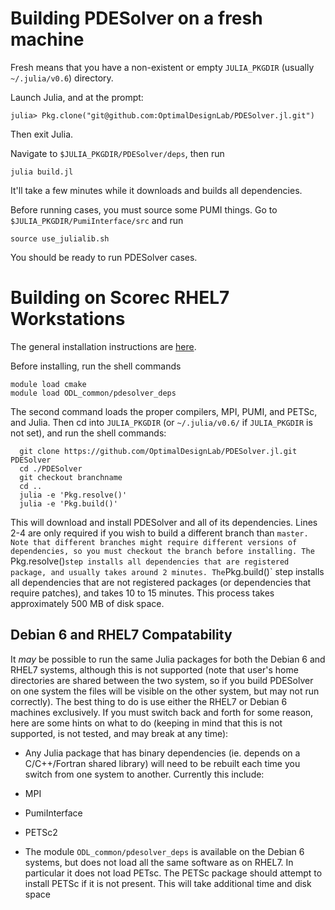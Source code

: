 # Building PDESolver on a fresh machine

Fresh means that you have a non-existent or empty `JULIA_PKGDIR` (usually `~/.julia/v0.6`) directory.

Launch Julia, and at the prompt:
```
julia> Pkg.clone("git@github.com:OptimalDesignLab/PDESolver.jl.git")
```
Then exit Julia.

Navigate to `$JULIA_PKGDIR/PDESolver/deps`, then run
```
julia build.jl
```
It'll take a few minutes while it downloads and builds all dependencies.

Before running cases, you must source some PUMI things. 
Go to `$JULIA_PKGDIR/PumiInterface/src` and run
```
source use_julialib.sh
```

You should be ready to run PDESolver cases.

# Building on Scorec RHEL7 Workstations

The general installation instructions are [here](http://www.optimaldesignlab.com/PDESolver.jl/build.html).

Before installing, run the shell commands

```
module load cmake
module load ODL_common/pdesolver_deps
```

The second command loads the proper compilers, MPI, PUMI, and PETSc, and Julia.
Then cd into `JULIA_PKGDIR` (or `~/.julia/v0.6/` if `JULIA_PKGDIR` is not set), and run the shell commands:

```
  git clone https://github.com/OptimalDesignLab/PDESolver.jl.git PDESolver
  cd ./PDESolver
  git checkout branchname
  cd ..
  julia -e 'Pkg.resolve()'
  julia -e 'Pkg.build()'
```

This will download and install PDESolver and all of its dependencies.
Lines 2-4 are only required if you wish to build a different branch than
`master.  Note that different branches might require different versions
of dependencies, so you must checkout the branch before installing.
The `Pkg.resolve()` step installs all dependencies that are registered
package, and usually takes around 2 minutes.
The `Pkg.build()` step installs all dependencies that are
not registered packages (or dependencies that require patches), and
takes 10 to 15 minutes.  This process takes approximately 500 MB of disk
space.


## Debian 6 and RHEL7 Compatability

It *may* be possible to run the same Julia packages for both the Debian 6
and RHEL7 systems, although this is not supported (note that user's
home directories are shared between the two system, so if you build
PDESolver on one system the files will be visible on the other system,
but may not run correctly).  The best thing to do is use either
the RHEL7 or Debian 6 machines exclusively.  If you must switch back
and forth for some reason, here are some hints on what to do (keeping in
mind that this is not supported, is not tested, and may break at any time):

 * Any Julia package that has binary dependencies (ie. depends on a C/C++/Fortran shared library) will need to be rebuilt each time you switch from one system to another.  Currently this include:

  * MPI
  * PumiInterface
  * PETSc2

  * The module `ODL_common/pdesolver_deps` is available on the Debian 6 systems, but does not load all the same software as on RHEL7.  In particular it does not load PETsc.  The PETSc package should attempt to install PETSc if it is not present.  This will take additional time and disk space




